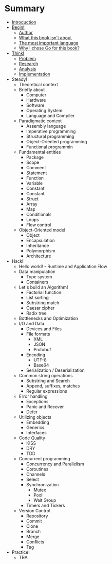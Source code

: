 # Summary

* [Introduction](README.md)
* [Begin!](start/Quickstart.md)
	- [Author](start/Author.md)
	- [What this book isn't about](start/Misconceptions.md)
	- [The most important language](start/Language.md)
	- [Why I chose Go for this book?](start/Golang.md)
* [Think!](think/Think.md)
	- [Problem](think/Problem.md)
	- [Research](think/Research.md)
	- [Analysis](think/Analysis.md)
	- [Implementation](think/Implementation.md)
* Steady!
	- Theoretical context
	- Briefly about
		* Computer
		* Hardware
		* Software
		* Operating System
		* Language and Compiler
	- Paradigmatic context
		* Assembly language
		* Imperative programming
		* Structural programming
		* Object-Oriented programming
		* Functional programmin
	- Fundamental entities
		* Package
		* Scope
		* Comment
		* Statement
		* Function
		* Variable
		* Constant
		* Constant
		* Struct
		* Array
		* Map
		* Conditionals
		* Loops
		* Flow control
	- Object-Oriented model
		* Object
		* Encapsulation
		* Inheritance
		* Polymorphism
		* Architecture
* Hack!
	- Hello world!
	- Runtime and Application Flow
	- Data manipulation
		* Type system
		* Containers
	- Let's build an Algorithm!
		* Factorial function
		* List sorting
		* Substring match
		* Caesar cipher
		* Radix tree
	- Bottlenecks and Optimization
	- I/O and Data
		* Devices and Files
		* File formats
			- XML
			- JSON
			- Protobuf
		* Encoding
			- UTF-8
			- Base64
		* Serialization / Deserialization
	- Common string operations
		* Substring and Search
		* Append, suffixes, matches
		* Regular expressions
	- Error handling
		* Exceptions
		* Panic and Recover
		* Defer
	- Utilizing objects
		* Embedding
		* Generics
		* Interfaces
	- Code Quality
		* KISS
		* DRY
		* TDD
	- Concurrent programming
		* Concurrency and Parallelism
		* Coroutines
		* Channels
		* Select
		* Synchronization
			- Mutex
			- Pool
			- Wait Group
		* Timers and Tickers
	- Version Control
		* Repository
		* Commit
		* Clone
		* Branch
		* Merge
		* Conflicts
		* Tag
* Practice!
	- TBA
